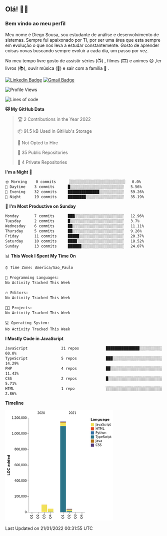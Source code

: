 ## Olá! 👋😁
### Bem vindo ao meu perfil 

Meu nome é Diego Sousa, sou estudante de análise e desenvolvimento de sistemas. Sempre fui apaixonado por TI, por ser uma área que esta sempre em evolução o que nos leva a estudar constantemente. Gosto de aprender coisas novas buscando sempre evoluir a cada dia, um passo por vez.

No meu tempo livre gosto de assistir séries (📺) , filmes (🎞️) e animes 😄 ,ler livros (📚), ouvir música (🎵) e sair com a família  👯 .


[![Linkedin Badge](https://img.shields.io/badge/-LinkedIn-blue?style=flat-square&logo=Linkedin&logoColor=white&link=https://www.linkedin.com/in/diego-sousa-dev)]( https://www.linkedin.com/in/diego-sousa-dev)
[![Gmail Badge](https://img.shields.io/badge/-Gmail-c14438?style=flat-square&logo=Gmail&logoColor=white&link=mailto:derickbenji2@gmail.com)](mailto:derickbenji2@gmail.com)


<!--START_SECTION:waka-->
![Profile Views](http://img.shields.io/badge/Profile%20Views-0-blue)

![Lines of code](https://img.shields.io/badge/From%20Hello%20World%20I%27ve%20Written-1%20Million%20lines%20of%20code-blue)

**🐱 My GitHub Data** 

> 🏆 2 Contributions in the Year 2022
 > 
> 📦 91.5 kB Used in GitHub's Storage 
 > 
> 🚫 Not Opted to Hire
 > 
> 📜 35 Public Repositories 
 > 
> 🔑 4 Private Repositories  
 > 
**I'm a Night 🦉** 

```text
🌞 Morning    0 commits      ░░░░░░░░░░░░░░░░░░░░░░░░░   0.0% 
🌆 Daytime    3 commits      █░░░░░░░░░░░░░░░░░░░░░░░░   5.56% 
🌃 Evening    32 commits     ██████████████░░░░░░░░░░░   59.26% 
🌙 Night      19 commits     ████████░░░░░░░░░░░░░░░░░   35.19%

```
📅 **I'm Most Productive on Sunday** 

```text
Monday       7 commits      ███░░░░░░░░░░░░░░░░░░░░░░   12.96% 
Tuesday      2 commits      █░░░░░░░░░░░░░░░░░░░░░░░░   3.7% 
Wednesday    6 commits      ██░░░░░░░░░░░░░░░░░░░░░░░   11.11% 
Thursday     5 commits      ██░░░░░░░░░░░░░░░░░░░░░░░   9.26% 
Friday       11 commits     █████░░░░░░░░░░░░░░░░░░░░   20.37% 
Saturday     10 commits     ████░░░░░░░░░░░░░░░░░░░░░   18.52% 
Sunday       13 commits     ██████░░░░░░░░░░░░░░░░░░░   24.07%

```


📊 **This Week I Spent My Time On** 

```text
⌚︎ Time Zone: America/Sao_Paulo

💬 Programming Languages: 
No Activity Tracked This Week

🔥 Editors: 
No Activity Tracked This Week

🐱‍💻 Projects: 
No Activity Tracked This Week

💻 Operating System: 
No Activity Tracked This Week

```

**I Mostly Code in JavaScript** 

```text
JavaScript               21 repos            ███████████████░░░░░░░░░░   60.0% 
TypeScript               5 repos             ███░░░░░░░░░░░░░░░░░░░░░░   14.29% 
PHP                      4 repos             ██░░░░░░░░░░░░░░░░░░░░░░░   11.43% 
CSS                      2 repos             █░░░░░░░░░░░░░░░░░░░░░░░░   5.71% 
HTML                     1 repo              ░░░░░░░░░░░░░░░░░░░░░░░░░   2.86%

```


**Timeline**

![Chart not found](https://raw.githubusercontent.com/DiegoSousaSilva/DiegoSousaSilva/master/charts/bar_graph.png) 


 Last Updated on 21/01/2022 00:31:55 UTC
<!--END_SECTION:waka-->
